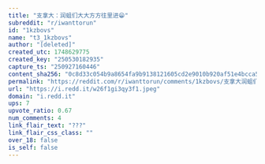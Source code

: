 ```yaml
---
title: "支拿大：润蛆们大大方方往里进😁"
subreddit: "r/iwanttorun"
id: "1kzbovs"
name: "t3_1kzbovs"
author: "[deleted]"
created_utc: 1748629775
created_key: "250530182935"
capture_ts: "250927160446"
content_sha256: "0c8d33c054b9a8654fa9b9138121605cd2e9010b920af51e4bcca50507dc79d4"
permalink: "https://reddit.com/r/iwanttorun/comments/1kzbovs/支拿大润蛆们大大方方往里进/"
url: "https://i.redd.it/w26f1gi3qy3f1.jpeg"
domain: "i.redd.it"
ups: 7
upvote_ratio: 0.67
num_comments: 4
link_flair_text: "???"
link_flair_css_class: ""
over_18: false
is_self: false
---
```


